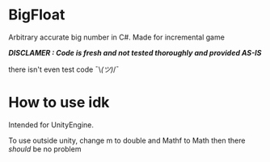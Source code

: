 # BigFloat
Arbitrary accurate big number in C#.
Made for incremental game

***DISCLAMER : Code is fresh and not tested thoroughly and provided AS-IS***

there isn't even test code ¯\\_(ツ)_/¯ 

# How to use idk
Intended for UnityEngine.

To use outside unity, change m to double and Mathf to Math then there *should* be no problem 
